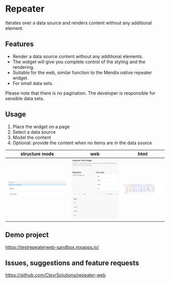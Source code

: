 # Repeater

Iterates over a data source and renders content without any additional element.

## Features

-   Render a data source content without any additional elements.
-   The widget will give you complete control of the styling and the rendering.
-   Suitable for the web, similar function to the Mendix native repeater widget.
-   For small data sets.

Please note that there is no pagination. The developer is responsible for sensible data sets.

## Usage

1. Place the widget on a page
1. Select a data source
1. Model the content
1. Optional: provide the content when no items are in the data source

| structure mode                                                 | web                                    | html                                     |
| -------------------------------------------------------------- | -------------------------------------- | ---------------------------------------- |
| ![widget structure mode](assets/studio-pro-structure-mode.png) | ![web](assets/sample-repeater-web.png) | ![html](assets/sample-repeater-html.png) |

## Demo project

https://testrepeaterweb-sandbox.mxapps.io/

## Issues, suggestions and feature requests

https://github.com/ClevrSolutions/repeater-web
